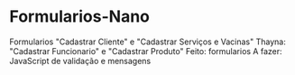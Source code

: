 # Formularios-Nano
Formularios "Cadastrar Cliente" e "Cadastrar Serviços e Vacinas"
Thayna: "Cadastrar Funcionario" e "Cadastrar Produto"
Feito: formularios
A fazer: JavaScript de validação e mensagens
